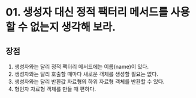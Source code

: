 # 01. 생성자 대신 정적 팩터리 메서드를 사용할 수 없는지 생각해 보라. 



## 장점

1. 생성자와는 달리 정적 팩터리 메서드에는 이름(name)이 있다.
2. 생성자와는 달리 호출할 때마다 새로운 객체를 생성할 필요는 없다.
3. 생성자와는 달리 반환값 자료형의 하위 자료형 객체를 반환할 수 있다.
4. 형인자 자료형 객체를 만들 때 편하다.
